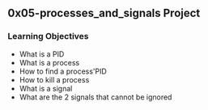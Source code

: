 ## 0x05-processes_and_signals Project

### Learning Objectives
* What is a PID
* What is a process
* How to find a process'PID
* How to kill a process
* What is a signal
* What are the 2 signals that cannot be ignored
